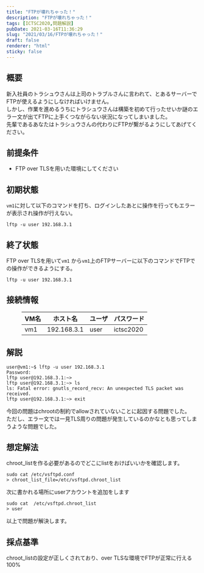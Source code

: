 ```yaml
---
title: "FTPが壊れちゃった！"
description: "FTPが壊れちゃった！"
tags: [ICTSC2020,問題解説]
pubDate: 2021-03-16T11:36:29
slug: "2021/03/16/FTPが壊れちゃった！"
draft: false
renderer: "html"
sticky: false
---
```



<h2>概要</h2>



<p>新入社員のトラシュウさんは上司のトラブルさんに言われて、とあるサーバーでFTPが使えるようにしなければいけません。<br>
しかし、作業を進めるうちにトラシュウさんは構築を初めて行ったせいか謎のエラー文が出てFTPに上手くつながらない状況になってしまいました。<br>
先輩であるあなたはトラシュウさんの代わりにFTPが繋がるようにしてあげてください。</p>



<h2>前提条件</h2>



<ul><li>FTP over TLSを用いた環境にしてください</li></ul>



<h2>初期状態</h2>



<p><code>vm1</code>に対して以下のコマンドを打ち、ログインしたあとに操作を行ってもエラーが表示され操作が行えない。</p>


<div class="wp-block-syntaxhighlighter-code "><pre><code>lftp -u user 192.168.3.1</code></pre></div>


<h2>終了状態</h2>



<p>FTP over TLSを用いて<code>vm1</code> から<code>vm1</code>上のFTPサーバーに以下のコマンドでFTPでの操作ができるようにする。</p>


<div class="wp-block-syntaxhighlighter-code "><pre><code>lftp -u user 192.168.3.1</code></pre></div>


<h2>接続情報</h2>



<figure class="wp-block-table"><table class=""><thead><tr><th>VM名</th><th>ホスト名</th><th>ユーザ</th><th>パスワード</th></tr></thead><tbody><tr><td>vm1</td><td>192.168.3.1</td><td>user</td><td>ictsc2020</td></tr></tbody></table></figure>



<h2>解説</h2>


<div class="wp-block-syntaxhighlighter-code "><pre><code>user@vm1:~$ lftp -u user 192.168.3.1
Password: 
lftp user@192.168.3.1:~&gt;                        
lftp user@192.168.3.1:~&gt; ls
ls: Fatal error: gnutls_record_recv: An unexpected TLS packet was received.
lftp user@192.168.3.1:~&gt; exit</code></pre></div>


<p>今回の問題はchrootの制約でallowされていないことに起因する問題でした。<br>
ただし、エラー文では一見TLS周りの問題が発生しているのかなとも思ってしまうような問題でした。</p>



<h2>想定解法</h2>



<p>chroot_listを作る必要があるのでどこにlistをおけばいいかを確認します。</p>


<div class="wp-block-syntaxhighlighter-code "><pre><code>sudo cat /etc/vsftpd.conf 
&gt; chroot_list_file=/etc/vsftpd.chroot_list</code></pre></div>


<p>次に書かれる場所にuserアカウントを追加をします</p>


<div class="wp-block-syntaxhighlighter-code "><pre><code>sudo cat  /etc/vsftpd.chroot_list
&gt; user</code></pre></div>


<p>以上で問題が解決します。</p>



<h2>採点基準</h2>



<p>chroot_listの設定が正しくされており、over TLSな環境でFTPが正常に行える 100%</p>
